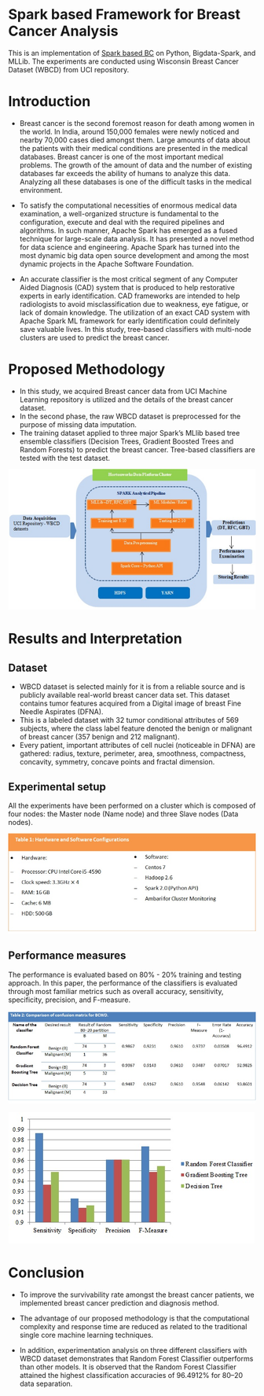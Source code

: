 # Spark based Framework for Breast Cancer Analysis 

This is an implementation of [Spark based BC](https://papers.ssrn.com/sol3/papers.cfm?abstract_id=3125283) on Python, Bigdata-Spark, and MLLib. The experiments are conducted using Wisconsin Breast Cancer Dataset (WBCD) from UCI repository. 


# Introduction
 
* Breast cancer is the second foremost reason for death among women in the world. In India, around 150,000 females were newly noticed and nearby 70,000 cases died amongst them. Large amounts of data about the patients with their medical conditions are presented in the medical databases. Breast cancer is one of the most important medical problems. The growth of the amount of data and the number of existing databases far exceeds the ability of humans to analyze this data.  Analyzing all these databases is one of the difficult tasks in the medical environment. 


* To satisfy the computational necessities of enormous medical data examination, a well-organized structure is fundamental to the configuration, execute and deal with the required pipelines and algorithms. In such manner, Apache Spark has emerged as a fused technique for large-scale data analysis. It has presented a novel method for data science and engineering. Apache Spark has turned into the most dynamic big data open source development and among the most dynamic projects in the Apache Software Foundation.


* An accurate classifier is the most critical segment of any Computer Aided Diagnosis (CAD) system that is produced to help restorative experts in early identification. CAD frameworks are intended to help radiologists to avoid misclassification due to weakness, eye fatigue, or lack of domain knowledge. The utilization of an exact CAD system with Apache Spark ML framework for early identification could definitely save valuable lives. In this study, tree-based classifiers with multi-node clusters are used to predict the breast cancer. 



# Proposed Methodology 

* In this study, we acquired Breast cancer data from UCI Machine Learning repository is utilized and the details of the breast cancer dataset. 
* In the second phase, the raw WBCD dataset is preprocessed for the purpose of missing data imputation.
* The training dataset applied to three major Spark’s MLlib based tree ensemble classifiers (Decision Trees, Gradient Boosted Trees and Random Forests) to predict the breast cancer. Tree-based classifiers are tested with the test dataset.

![](assets/Framework.jpg)

# Results and Interpretation 

## Dataset

* WBCD dataset is selected mainly for it is from a reliable source and is publicly available real-world breast cancer data set. This dataset contains tumor features acquired from a Digital image of breast Fine Needle Aspirates (DFNA). 
* This is a labeled dataset with 32 tumor conditional attributes of 569 subjects, where the class label feature denoted the benign or malignant of breast cancer (357 benign and 212 malignant). 
* Every patient, important attributes of cell nuclei (noticeable in DFNA) are gathered: radius, texture, perimeter, area, smoothness, compactness, concavity, symmetry, concave points and fractal dimension.

## Experimental setup

All the experiments have been performed on a cluster which is composed of four nodes: the Master node (Name node) and three Slave nodes (Data nodes). 

![](assets/Table1.jpg)

## Performance measures

The performance is evaluated based on 80% - 20% training and testing approach. In this paper, the performance of the classifiers is evaluated through most familiar metrics such as overall accuracy, sensitivity, specificity, precision, and F-measure.

![](assets/TAble2.jpg)

![](assets/Fig1.jpg)

# Conclusion 

* To improve the survivability rate amongst the breast cancer patients, we implemented breast cancer prediction and diagnosis method. 

* The advantage of our proposed methodology is that the computational complexity and response time are reduced as related to the traditional single core machine learning techniques. 

* In addition, experimentation analysis on three different classifiers with WBCD dataset demonstrates that Random Forest Classifier outperforms than other models. It is observed that the Random Forest Classifier attained the highest classification accuracies of 96.4912% for 80–20 data separation. 
